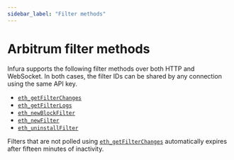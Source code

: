 ```yaml
---
sidebar_label: "Filter methods"
---
```


# Arbitrum filter methods

Infura supports the following filter methods over both HTTP and WebSocket. In both cases, the filter IDs
can be shared by any connection using the same API key.

- [`eth_getFilterChanges`](eth_getfilterchanges.mdx)
- [`eth_getFilterLogs`](eth_getfilterlogs.mdx)
- [`eth_newBlockFilter`](eth_newblockfilter.mdx)
- [`eth_newFilter`](eth_newfilter.mdx)
- [`eth_uninstallFilter`](eth_uninstallfilter.mdx)

Filters that are not polled using [`eth_getFilterChanges`](eth_getfilterchanges.mdx) automatically
expires after fifteen minutes of inactivity.
